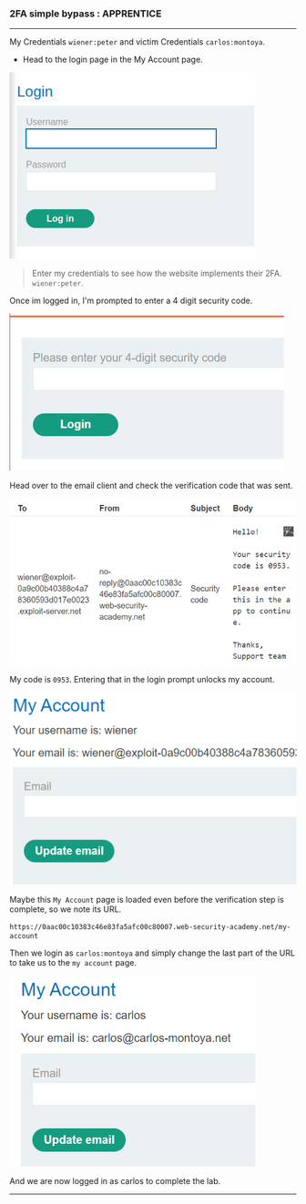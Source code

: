 ### 2FA simple bypass : APPRENTICE

---

My Credentials `wiener:peter` and victim Credentials `carlos:montoya`.
- Head to the login page in the My Account page.

![login](./screenshots/login.png)

> Enter my credentials to see how the website implements their 2FA. `wiener:peter`.

Once im logged in, I'm prompted to enter a 4 digit security code.

![login-prompt](./screenshots/login-prompt.png)

Head over to the email client and check the verification code that was sent.

![lab7-mycode-email](./screenshots/lab7-mycode-email.png)

My code is `0953`. Entering that in the login prompt unlocks my account.

![wiener-account](./screenshots/wiener-account.png)

Maybe this `My Account` page is loaded even before the verification step is complete, so we note its URL.
```
https://0aac00c10383c46e83fa5afc00c80007.web-security-academy.net/my-account
```

Then we login as `carlos:montoya` and simply change the last part of the URL to take us to the `my account` page.

![carlos-account](./screenshots/carlos-account.png)

And we are now logged in as carlos to complete the lab.

---
